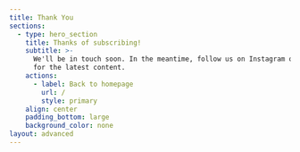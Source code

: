 ```yaml
---
title: Thank You
sections:
  - type: hero_section
    title: Thanks of subscribing!
    subtitle: >-
      We'll be in touch soon. In the meantime, follow us on Instagram or YouTube
      for the latest content.
    actions:
      - label: Back to homepage
        url: /
        style: primary
    align: center
    padding_bottom: large
    background_color: none
layout: advanced
---
```

